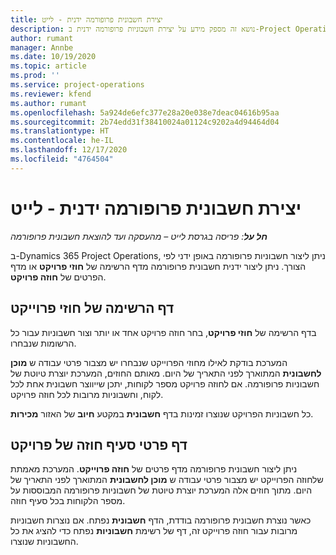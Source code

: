 ```yaml
---
title: יצירת חשבונית פרופורמה ידנית - לייט
description: נושא זה מספק מידע על יצירת חשבוניות פרופורמה ידנית ב-Project Operations.
author: rumant
manager: Annbe
ms.date: 10/19/2020
ms.topic: article
ms.prod: ''
ms.service: project-operations
ms.reviewer: kfend
ms.author: rumant
ms.openlocfilehash: 5a924de6efc377e28a20e038e7deac04616b95aa
ms.sourcegitcommit: 2b74edd31f38410024a01124c9202a4d94464d04
ms.translationtype: HT
ms.contentlocale: he-IL
ms.lasthandoff: 12/17/2020
ms.locfileid: "4764504"
---
```

# <a name="create-a-manual-proforma-invoice---lite"></a>יצירת חשבונית פרופורמה ידנית - לייט

_**חל על**: פריסה בגרסת לייט – מהעסקה ועד להוצאת חשבונית פרופורמה_

ב-Dynamics 365 Project Operations, ניתן ליצור חשבוניות פרופורמה באופן ידני לפי הצורך. ניתן ליצור ידנית חשבונית פרופורמה מדף הרשימה של **חוזי פרויקט** או מדף הפרטים של **חוזה פרויקט**.

##  <a name="project-contracts-list-page"></a>דף הרשימה של חוזי פרוייקט

בדף הרשימה של **חוזי פרויקט**, בחר חוזה פרויקט אחד או יותר וצור חשבוניות עבור כל הרשומות שנבחרו.

המערכת בודקת לאילו מחוזי הפרוייקט שנבחרו יש מצבור פרטי עבודה ש **מוכן לחשבונית** המתוארך לפני התאריך של היום. מאותם החוזים, המערכת יוצרת טיוטת של חשבוניות פרופורמה. אם לחוזה פרויקט מספר לקוחות, יתכן שייווצר חשבונית אחת לכל לקוח, וחשבוניות מרובות לכל חוזה פרויקט.

כל חשבוניות הפרויקט שנוצרו זמינות בדף **חשבונית** במקטע **חיוב** של האזור **מכירות**.

## <a name="project-contract-details-page"></a>דף פרטי סעיף חוזה של פרויקט

ניתן ליצור חשבונית פרופורמה מדף פרטים של **חוזה פרוייקט**. המערכת מאמתת שלחוזה הפרוייקט יש מצבור פרטי עבודה ש **מוכן לחשבונית** המתוארך לפני התאריך של היום. מתוך חוזים אלה המערכת יוצרת טיוטת של חשבוניות פרופורמה המבוססות על מספר הלקוחות בכל סעיף חוזה.

כאשר נוצרת חשבונית פרופורמה בודדת, הדף **חשבונית** נפתח. אם נוצרות חשבוניות מרובות עבור חוזה פרוייקט זה, דף של רשימת **חשבוניות** נפתח כדי להציג את כל החשבוניות שנוצרו.
